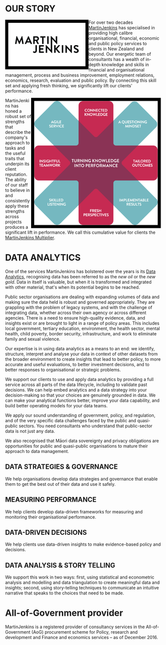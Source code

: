 <!---
![](https://github.com/martin-jenkins/.github/blob/main/profile/MJ_Multiplier-RGB-300DPI.jpg =250x250)
![MJ_Multiplier RGB 300DPI](./profile/MJ_Multiplier-RGB-300DPI.jpg)
-->

# OUR STORY

<img align=left src=https://github.com/martin-jenkins/.github/blob/main/profile/MJLogo-Black-16-9.png alt= "" width=250 style="border: 10px solid black">

For over two decades [MartinJenkins](https://www.martinjenkins.co.nz/about-us/our-story/) has specialised in providing high calibre organisational, financial, economic and public policy services to clients in New Zealand and beyond. Our energetic team of consultants has a wealth of in-depth knowledge and skills in financial and organisational management, process and business improvement, employment relations, economics, research, evaluation and public policy. By connecting this skill set and applying fresh thinking, we significantly lift our clients' performance.

<img align=right src=https://github.com/martin-jenkins/.github/blob/main/profile/MJ_Multiplier-RGB-300DPI.jpg alt= "" width=400 height=400 style="border: 10px solid black">

MartinJenkins has honed a robust set of strengths that describe the company's approach to tasks and the useful traits that underpin its client reputation. The ability of our staff to believe in and consistently apply these strengths across projects produces a significant lift in performance. We call this cumulative value for clients the [MartinJenkins Multiplier](https://www.martinjenkins.co.nz/about-us/our-strengths/).

# DATA ANALYTICS

One of the services MartinJenkins has bolstered over the years is its [Data Analytics](https://www.martinjenkins.co.nz/services/data-analytics/), recognising data has been referred to as the *new oil* or the *new gold*. Data in itself is valuable, but when it is transformed and integrated with other material, that's when its potential begins to be reached.

Public sector organisations are dealing with expanding volumes of data and making sure the data held is robust and governed appropriately. They are grappling with the problem of legacy systems, and with the challenge of integrating data, whether across their own agency or across different agencies. There is a need to ensure high-quality evidence, data, and insights exist or are brought to light in a range of policy areas. This includes local government, tertiary education, environment, the health sector, mental health, child poverty, border security, infrastructure, and work to eliminate family and sexual violence.

Our expertise is in using data analytics as a means to an end: we identify, structure, interpret and analyse your data in context of other datasets from the broader environment to create insights that lead to better policy, to more accurate and useful evaluations, to better investment decisions, and to better responses to organisational or strategic problems.

We support our clients to use and apply data analytics by providing a full service across all parts of the data lifecycle, including to validate past decisions. We can help embed analytics and a data strategy into your decision-making so that your choices are genuinely grounded in data. We can make your analytical functions better, improve your data capability, and build better operating models for your data teams.

We apply our sound understanding of government, policy, and regulation, and of the very specific data challenges faced by the public and quasi-public sectors. You need consultants who understand that public-sector data is not just any data.

We also recognised that Māori data sovereignty and privacy obligations are opportunities for public and quasi-public organisations to mature their approach to data management.  

## DATA STRATEGIES & GOVERNANCE
We help organisations develop data strategies and governance that enable them to get the best out of their data and use it safely.

## MEASURING PERFORMANCE
We help clients develop data-driven frameworks for measuring and monitoring their organisational performance.

## DATA-DRIVEN DECISIONS
We help clients use data-driven insights to make evidence-based policy and decisions.

## DATA ANALYSIS & STORY TELLING
We support this work in two ways: first, using statistical and econometric analysis and modelling and data triangulation to create meaningful data and insights; second, using story-telling techniques to communicate an intuitive narrative that speaks to the choices that need to be made.


# All-of-Government provider
MartinJenkins is a registered provider of consultancy services in the All-of-Government (AoG) procurement scheme for Policy, research and development and Finance and economics services – as of December 2016.
